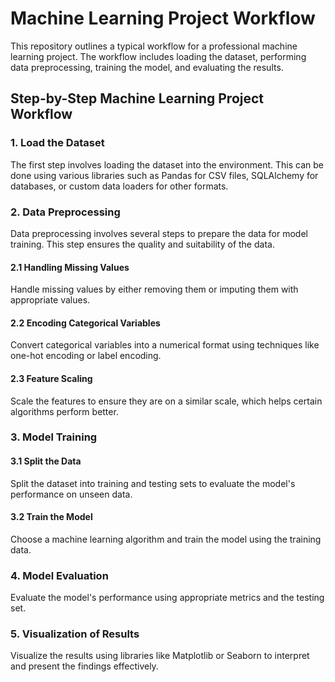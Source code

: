 # Machine Learning Project Workflow

This repository outlines a typical workflow for a professional machine learning project. The workflow includes loading the dataset, performing data preprocessing, training the model, and evaluating the results.

## Step-by-Step Machine Learning Project Workflow

### 1. Load the Dataset

The first step involves loading the dataset into the environment. This can be done using various libraries such as Pandas for CSV files, SQLAlchemy for databases, or custom data loaders for other formats.

### 2. Data Preprocessing

Data preprocessing involves several steps to prepare the data for model training. This step ensures the quality and suitability of the data.

#### 2.1 Handling Missing Values

Handle missing values by either removing them or imputing them with appropriate values.

#### 2.2 Encoding Categorical Variables

Convert categorical variables into a numerical format using techniques like one-hot encoding or label encoding.

#### 2.3 Feature Scaling

Scale the features to ensure they are on a similar scale, which helps certain algorithms perform better.

### 3. Model Training

#### 3.1 Split the Data

Split the dataset into training and testing sets to evaluate the model's performance on unseen data.

#### 3.2 Train the Model

Choose a machine learning algorithm and train the model using the training data.

### 4. Model Evaluation

Evaluate the model's performance using appropriate metrics and the testing set.

### 5. Visualization of Results

Visualize the results using libraries like Matplotlib or Seaborn to interpret and present the findings effectively.
